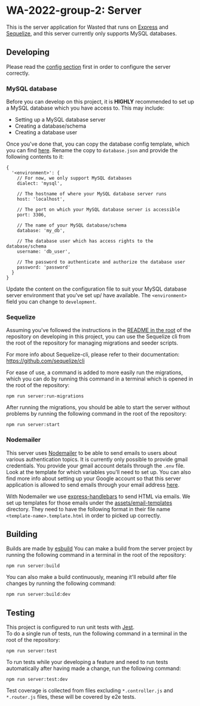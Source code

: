 # WA-2022-group-2: Server

This is the server application for Wasted that runs on [Express](https://expressjs.com/) and [Sequelize](https://sequelize.org/docs/v6/),
and this server currently only supports MySQL databases.

## Developing

Please read the [config section](../../README.md#developing#config) first in order to configure the server correctly.

### MySQL database

Before you can develop on this project, it is **HIGHLY** recommended to set up a MySQL database which you have access to.
This may include:

- Setting up a MySQL database server
- Creating a database/schema
- Creating a database user

Once you've done that, you can copy the database config template, which you can find [here](src/app/config/database-template.json).
Rename the copy to `database.json` and provide the following contents to it:

```json5
{
  '<environment>': {
    // For now, we only support MySQL databases
    dialect: 'mysql',

    // The hostname of where your MySQL database server runs
    host: 'localhost',

    // The port on which your MySQL database server is accessible
    port: 3306,

    // The name of your MySQL database/schema
    database: 'my_db',

    // The database user which has access rights to the database/schema
    username: 'db_user',

    // The password to authenticate and authorize the database user
    password: 'password'
  }
}
```

Update the content on the configuration file to suit your MySQL database server environment that you've set up/ have
available. The `<environment>` field you can change to `development`.

### Sequelize

Assuming you've followed the instructions in the [README in the root](../../README.md#developing) of the repository on
developing in this project, you can use the Sequelize cli from the root of the repository for managing migrations and
seeder scripts.

For more info about Sequelize-cli, please refer to their documentation: https://github.com/sequelize/cli

For ease of use, a command is added to more easily run the migrations, which you can do by running this command in a terminal
which is opened in the root of the repository:

```shell
npm run server:run-migrations
```

After running the migrations, you should be able to start the server without problems by running the following command
in the root of the repository:

```shell
npm run server:start
```

### Nodemailer

This server uses [Nodemailer](https://nodemailer.com/about/) to be able to send emails to users about various authentication
topics. It is currently only possible to provide gmail credentials. You provide your gmail account details through the
`.env` file. Look at the template for which variables you'll need to set up. You can also find more info about setting
up your Google account so that this server application is allowed to send emails through your email address
[here](https://support.google.com/accounts/answer/185833?hl=en).

With Nodemailer we use [express-handlebars](https://github.com/express-handlebars/express-handlebars) to send HTML via
emails. We set up templates for those emails under the [assets/email-templates](src/assets/email-templates) directory.
They need to have the following format in their file name `<template-name>.template.html` in order to picked up correctly.

## Building

Builds are made by [esbuild](https://esbuild.github.io/)
You can make a build from the server project by running the following command in a terminal in the root of the repository:

```shell
npm run server:build
```

You can also make a build continuously, meaning it'll rebuild after file changes by running the following command:

```shell
npm run server:build:dev
```

## Testing

This project is configured to run unit tests with [Jest](https://jestjs.io/docs/getting-started).  
To do a single run of tests, run the following command in a terminal in the root of the repository:

```shell
npm run server:test
```

To run tests while your developing a feature and need to run tests automatically after having made a change, run the
following command:

```shell
npm run server:test:dev
```

Test coverage is collected from files excluding `*.controller.js` and `*.router.js` files, these will be covered by
e2e tests.
